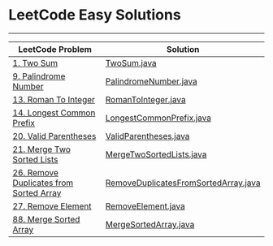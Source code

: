 # LeetCode Easy Solutions

---

| LeetCode Problem                                                                                              | Solution                                                                     |
|---------------------------------------------------------------------------------------------------------------|------------------------------------------------------------------------------|
| [1. Two Sum](https://leetcode.com/problems/two-sum/)                                                          | [TwoSum.java](TwoSum.java)                                                   |
| [9. Palindrome Number](https://leetcode.com/problems/palindrome-number/)                                      | [PalindromeNumber.java](PalindromeNumber.java)                               |
| [13. Roman To Integer](https://leetcode.com/problems/roman-to-integer/)                                       | [RomanToInteger.java](RomanToInteger.java)                                   |
| [14. Longest Common Prefix](https://leetcode.com/problems/longest-common-prefix/)                             | [LongestCommonPrefix.java](LongestCommonPrefix.java)                         |
| [20. Valid Parentheses](https://leetcode.com/problems/valid-parentheses/)                                     | [ValidParentheses.java](ValidParentheses.java)                               |
| [21. Merge Two Sorted Lists](https://leetcode.com/problems/merge-two-sorted-lists/)                           | [MergeTwoSortedLists.java](MergeTwoSortedLists.java)                         |
| [26. Remove Duplicates from Sorted Array](https://leetcode.com/problems/remove-duplicates-from-sorted-array/) | [RemoveDuplicatesFromSortedArray.java](RemoveDuplicatesFromSortedArray.java) |
| [27. Remove Element](https://leetcode.com/problems/remove-element/)                                           | [RemoveElement.java](RemoveElement.java)                                     |
| [88. Merge Sorted Array](https://leetcode.com/problems/merge-sorted-array/)                                   | [MergeSortedArray.java](MergeSortedArray.java)                               |

